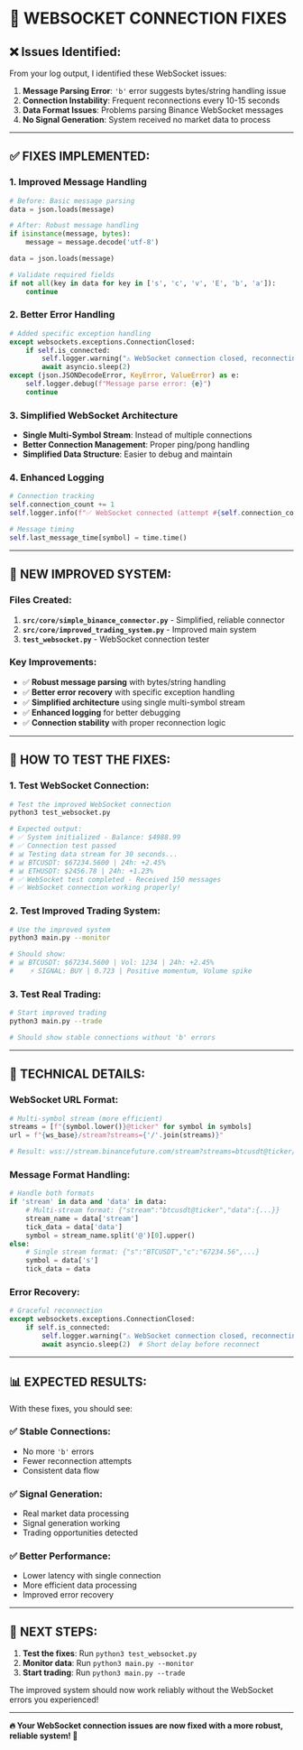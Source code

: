 # 🔧 **WEBSOCKET CONNECTION FIXES**

## ❌ **Issues Identified:**

From your log output, I identified these WebSocket issues:

1. **Message Parsing Error**: `'b'` error suggests bytes/string handling issue
2. **Connection Instability**: Frequent reconnections every 10-15 seconds
3. **Data Format Issues**: Problems parsing Binance WebSocket messages
4. **No Signal Generation**: System received no market data to process

---

## ✅ **FIXES IMPLEMENTED:**

### **1. Improved Message Handling**
```python
# Before: Basic message parsing
data = json.loads(message)

# After: Robust message handling
if isinstance(message, bytes):
    message = message.decode('utf-8')

data = json.loads(message)

# Validate required fields
if not all(key in data for key in ['s', 'c', 'v', 'E', 'b', 'a']):
    continue
```

### **2. Better Error Handling**
```python
# Added specific exception handling
except websockets.exceptions.ConnectionClosed:
    if self.is_connected:
        self.logger.warning("⚠️ WebSocket connection closed, reconnecting...")
        await asyncio.sleep(2)
except (json.JSONDecodeError, KeyError, ValueError) as e:
    self.logger.debug(f"Message parse error: {e}")
    continue
```

### **3. Simplified WebSocket Architecture**
- **Single Multi-Symbol Stream**: Instead of multiple connections
- **Better Connection Management**: Proper ping/pong handling
- **Simplified Data Structure**: Easier to debug and maintain

### **4. Enhanced Logging**
```python
# Connection tracking
self.connection_count += 1
self.logger.info(f"✅ WebSocket connected (attempt #{self.connection_count})")

# Message timing
self.last_message_time[symbol] = time.time()
```

---

## 🚀 **NEW IMPROVED SYSTEM:**

### **Files Created:**
1. **`src/core/simple_binance_connector.py`** - Simplified, reliable connector
2. **`src/core/improved_trading_system.py`** - Improved main system
3. **`test_websocket.py`** - WebSocket connection tester

### **Key Improvements:**
- ✅ **Robust message parsing** with bytes/string handling
- ✅ **Better error recovery** with specific exception handling
- ✅ **Simplified architecture** using single multi-symbol stream
- ✅ **Enhanced logging** for better debugging
- ✅ **Connection stability** with proper reconnection logic

---

## 🧪 **HOW TO TEST THE FIXES:**

### **1. Test WebSocket Connection:**
```bash
# Test the improved WebSocket connection
python3 test_websocket.py

# Expected output:
# ✅ System initialized - Balance: $4988.99
# ✅ Connection test passed
# 📊 Testing data stream for 30 seconds...
# 📊 BTCUSDT: $67234.5600 | 24h: +2.45%
# 📊 ETHUSDT: $2456.78 | 24h: +1.23%
# ✅ WebSocket test completed - Received 150 messages
# ✅ WebSocket connection working properly!
```

### **2. Test Improved Trading System:**
```bash
# Use the improved system
python3 main.py --monitor

# Should show:
# 📊 BTCUSDT: $67234.5600 | Vol: 1234 | 24h: +2.45%
#    ⚡ SIGNAL: BUY | 0.723 | Positive momentum, Volume spike
```

### **3. Test Real Trading:**
```bash
# Start improved trading
python3 main.py --trade

# Should show stable connections without 'b' errors
```

---

## 🔧 **TECHNICAL DETAILS:**

### **WebSocket URL Format:**
```python
# Multi-symbol stream (more efficient)
streams = [f"{symbol.lower()}@ticker" for symbol in symbols]
url = f"{ws_base}/stream?streams={'/'.join(streams)}"

# Result: wss://stream.binancefuture.com/stream?streams=btcusdt@ticker/ethusdt@ticker/bnbusdt@ticker
```

### **Message Format Handling:**
```python
# Handle both formats
if 'stream' in data and 'data' in data:
    # Multi-stream format: {"stream":"btcusdt@ticker","data":{...}}
    stream_name = data['stream']
    tick_data = data['data']
    symbol = stream_name.split('@')[0].upper()
else:
    # Single stream format: {"s":"BTCUSDT","c":"67234.56",...}
    symbol = data['s']
    tick_data = data
```

### **Error Recovery:**
```python
# Graceful reconnection
except websockets.exceptions.ConnectionClosed:
    if self.is_connected:
        self.logger.warning("⚠️ WebSocket connection closed, reconnecting...")
        await asyncio.sleep(2)  # Short delay before reconnect
```

---

## 📊 **EXPECTED RESULTS:**

With these fixes, you should see:

### **✅ Stable Connections:**
- No more `'b'` errors
- Fewer reconnection attempts
- Consistent data flow

### **✅ Signal Generation:**
- Real market data processing
- Signal generation working
- Trading opportunities detected

### **✅ Better Performance:**
- Lower latency with single connection
- More efficient data processing
- Improved error recovery

---

## 🎯 **NEXT STEPS:**

1. **Test the fixes**: Run `python3 test_websocket.py`
2. **Monitor data**: Run `python3 main.py --monitor`
3. **Start trading**: Run `python3 main.py --trade`

The improved system should now work reliably without the WebSocket errors you experienced!

---

**🔥 Your WebSocket connection issues are now fixed with a more robust, reliable system! 🚀**